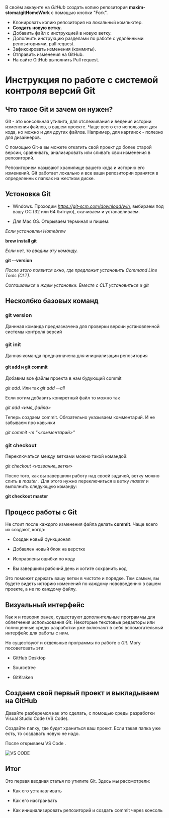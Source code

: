  В своём аккаунте на *GitHub* создать копию репозитория **maxim-stoma/gitHomeWork** с помощью кнопки "Fork".
* Клонировать копию репозитория на локальный компьютер.
* **Создать новую ветку.**
* Добавить файл с инструкцией в новую ветку.
* Дополнить инструкцию разделами по работе с удалёнными репозиториями, pull request.
* Зафиксировать изменения (коммиты).
* Отправить изменения на GitHub.
* На сайте GitHub выполнить Pull request.
# Инструкция по работе с системой контроля версий Git

## **Что такое Git и зачем он нужен?** ##

Git - это консольная утилита, для отслеживания и ведения истории изменения файлов, в вашем проекте. Чаще всего его используют для кода, но можно и для других файлов. Например, для картинок - полезно для дизайнеров.

С помощью Git-a вы можете откатить свой проект до более старой версии, сравнивать, анализировать или сливать свои изменения в репозиторий.

Репозиторием называют хранилище вашего кода и историю его изменений. Git работает локально и все ваши репозитории хранятся в определенных папках на жестком диске.

## Устоновка Git

* Windows. Проходим *https://git-scm.com/download/win*, выбираем под вашу ОС (32 или 64 битную), скачиваем и устанавливаем.

* Для Mac OS. Открываем терминал и пишем:

*Если установлен Homebrew*

**brew install git**

*Если нет, то вводим эту команду.*

**git --version**

*После этого появится окно, где предложит установить Command Line Tools (CLT).*

*Соглашаемся и ждем установки. Вместе с CLT установиться и git*

## Несколбко базовых команд 

### git version 

Даннная команда предназначена для проверки версии установленной системы контроля версий 

### git init 

Данная команда предназначена для инициализации репозитория 

#### git add и git commit

Добавим все файлы проекта в нам будующий commit

*git add*.
 Или так
*git add --all*

Если хотим добавить конкретный файл то можно так

*git add <имя_файла>* 

Теперь создаем commit. Обязательно указываем комментарий.
И не забываем про кавычки

*git commit -m "<комментарий>"*

### git checkout

Переключаться между ветками можно такой командой:

*git checkout <название_ветки>*

После того, как вы завершили работу над своей задачей, ветку можно слить в *master* . Для этого нужно переключиться в ветку *master* и выполнить следующую команду:

**git checkout master**

## Процесс работы с Git

Не стоит после каждого изменения файла делать **commit**. Чаще всего их создают, когда:

* Создан новый функционал

* Добавлен новый блок на верстке

* Исправлены ошибки по коду

* Вы завершили рабочий день и хотите сохранить код

Это поможет держать вашу ветки в чистоте и порядке. Тем самым, вы будете видеть историю изменений по каждому нововведению в вашем проекте, а не по каждому файлу.


## Визуальный интерфейс

Как я и говорил ранее, существуют дополнительные программы для облегчения использования _Git_. Некоторые текстовые редакторы или полноценные среды разработки уже включают в себя вспомогательный интерфейс для работы с ним.

Но существуют и отдельные программы по работе с _Git_. Могу посоветовать эти:

* GitHub Desktop

* Sourcetree

* GitKraken

## Создаем свой первый проект и выкладываем на GitHub

Давайте разберемся как это сделать, с помощью среды разработки Visual Studio Code (VS Code).

Создайте папку, где будет храниться ваш проект. Если такая папка уже есть, то создавать новую не надо.

После открываем VS Code .

![VS CODE](VSCODE.PNG)
 

## Итог

Это первая вводная статья по утилите Git. Здесь мы рассмотрели:

* Как его устанавливать

* Как его настраивать

* Как инициализировать репозиторий и создать commit через консоль
